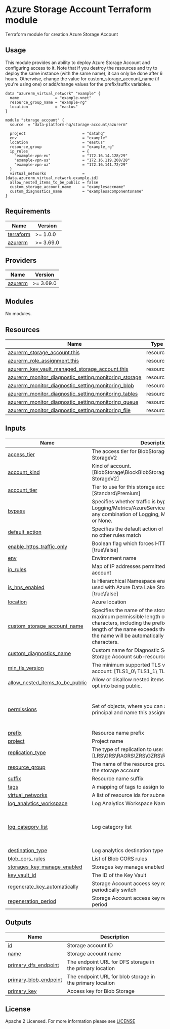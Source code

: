 # Azure Storage Account Terraform module
Terraform module for creation Azure Storage Account

## Usage
This module provides an ability to deploy Azure Storage Account and configuring access to it.
Note that if you destroy the resources and try to deploy the same instance (with the same name), it can only be done after 6 hours. Otherwise, change the value for custom_storage_account_name (if you're using one) or add/change values for the prefix/suffix variables.
```hcl
data "azurerm_virtual_network" "example" {
  name                = "example-vnet"
  resource_group_name = "example-rg"
  location            = "eastus"
}

module "storage_account" {
  source  = "data-platform-hq/storage-account/azurerm"

  project                         = "datahq"
  env                             = "example"
  location                        = "eastus"
  resource_group                  = "example_rg"
  ip_rules                        = {
    "example-vpn-eu"              = "172.16.14.128/29"
    "example-vpn-us"              = "172.16.119.208/28"
    "example-vpn-ua"              = "172.16.141.72/29"
  }
  virtual_networks                = [data.azurerm_virtual_network.example.id]
  allow_nested_items_to_be_public = false
  custom_storage_account_name     = "examplesaccname"
  custom_diagnostics_name         = "examplesacomponentsname"
}
```


<!-- BEGIN_TF_DOCS -->
## Requirements

| Name                                                                      | Version   |
|---------------------------------------------------------------------------|-----------|
| <a name="requirement_terraform"></a> [terraform](#requirement\_terraform) | >= 1.0.0  |
| <a name="requirement_azurerm"></a> [azurerm](#requirement\_azurerm)       | >= 3.69.0 |

## Providers

| Name                                                          | Version   |
|---------------------------------------------------------------|-----------|
| <a name="provider_azurerm"></a> [azurerm](#provider\_azurerm) | >= 3.69.0 |

## Modules

No modules.

## Resources

| Name                                                                                                                                                                | Type     |
|---------------------------------------------------------------------------------------------------------------------------------------------------------------------|----------|
| [azurerm_storage_account.this](https://registry.terraform.io/providers/hashicorp/azurerm/latest/docs/resources/storage_account)                                     | resource |
| [azurerm_role_assignment.this](https://registry.terraform.io/providers/hashicorp/azurerm/latest/docs/resources/role_assignment)                                     | resource |
| [azurerm_key_vault_managed_storage_account.this](https://registry.terraform.io/providers/hashicorp/azurerm/3.62.1/docs/resources/key_vault_managed_storage_account) | resource |
| [azurerm_monitor_diagnostic_setting.monitoring_storage](https://registry.terraform.io/providers/hashicorp/azurerm/latest/docs/resources/monitor_diagnostic_setting)                    | resource |
| [azurerm_monitor_diagnostic_setting.monitoring_blob](https://registry.terraform.io/providers/hashicorp/azurerm/latest/docs/resources/monitor_diagnostic_setting)                       | resource |
| [azurerm_monitor_diagnostic_setting.monitoring_tables](https://registry.terraform.io/providers/hashicorp/azurerm/latest/docs/resources/monitor_diagnostic_setting)                      | resource |
| [azurerm_monitor_diagnostic_setting.monitoring_queue](https://registry.terraform.io/providers/hashicorp/azurerm/latest/docs/resources/monitor_diagnostic_setting)                      | resource |
| [azurerm_monitor_diagnostic_setting.monitoring_file](https://registry.terraform.io/providers/hashicorp/azurerm/latest/docs/resources/monitor_diagnostic_setting)                       | resource |


## Inputs

| Name                                                                                                                                      | Description                                                                                                                                                                                                                                                         | Type                                                                                                                 | Default                                                                             | Required |
|-------------------------------------------------------------------------------------------------------------------------------------------|---------------------------------------------------------------------------------------------------------------------------------------------------------------------------------------------------------------------------------------------------------------------|----------------------------------------------------------------------------------------------------------------------|-------------------------------------------------------------------------------------|:--------:|
| <a name="input_access_tier"></a> [access\_tier](#input\_access\_tier)                                                                     | The access tier for BlobStorage, FileStorage and StorageV2                                                                                                                                                                                                          | `string`                                                                                                             | `"Hot"`                                                                             |    no    |
| <a name="input_account_kind"></a> [account\_kind](#input\_account\_kind)                                                                  | Kind of account. [BlobStorage\BlockBlobStorage\FileStorage\Storage\ StorageV2]                                                                                                                                                                                      | `string`                                                                                                             | `"StorageV2"`                                                                       |    no    |
| <a name="input_account_tier"></a> [account\_tier](#input\_account\_tier)                                                                  | Tier to use for this storage account: [Standard\Premium]                                                                                                                                                                                                            | `string`                                                                                                             | `"Standard"`                                                                        |    no    |
| <a name="input_bypass"></a> [bypass](#input\_bypass)                                                                                      | Specifies whether traffic is bypassed for Logging/Metrics/AzureServices. Valid options are any combination of Logging, Metrics, AzureServices, or None.                                                                                                             | `set(string)`                                                                                                        | <pre>[<br>  "AzureServices"<br>]</pre>                                              |    no    |
| <a name="input_default_action"></a> [default\_action](#input\_default\_action)                                                            | Specifies the default action of allow or deny when no other rules match                                                                                                                                                                                             | `string`                                                                                                             | `"Deny"`                                                                            |    no    |
| <a name="input_enable_https_traffic_only"></a> [enable\_https\_traffic\_only](#input\_enable\_https\_traffic\_only)                       | Boolean flag which forces HTTPS if enabled: [true\false]                                                                                                                                                                                                            | `bool`                                                                                                               | `true`                                                                              |    no    |
| <a name="input_env"></a> [env](#input\_env)                                                                                               | Environment name                                                                                                                                                                                                                                                    | `string`                                                                                                             | n/a                                                                                 |   yes    |
| <a name="input_ip_rules"></a> [ip\_rules](#input\_ip\_rules)                                                                              | Map of IP addresses permitted to access storage account                                                                                                                                                                                                             | `map(string)`                                                                                                        | `null`                                                                              |    no    |
| <a name="input_is_hns_enabled"></a> [is\_hns\_enabled](#input\_is\_hns\_enabled)                                                          | Is Hierarchical Namespace enabled? This can be used with Azure Data Lake Storage Gen 2: [true\false]                                                                                                                                                                | `bool`                                                                                                               | `true`                                                                              |    no    |
| <a name="input_location"></a> [location](#input\_location)                                                                                | Azure location                                                                                                                                                                                                                                                      | `string`                                                                                                             | n/a                                                                                 |   yes    |
| <a name="input_custom_storage_account_name"></a> [custom\_storage\_account\_name](#input\_custom\_storage\_account\_name)                 | Specifies the name of the storage account. The maximum permissible length of the name is 24 characters, including the prefix and suffix. If the total length of the name exceeds the permissible length, the name will be automatically shortened to 24 characters. | `string`                                                                                                             | `null`                                                                              |    no    |
| <a name="input_custom_diagnostics_name"></a> [custom\_diagnostics\_name](#input\_custom\_diagnostics\_name)                               | Custom name for Diagnostic Settings that monitors Storage Account sub-resources                                                                                                                                                                                     | `string`                                                                                                             | `null`                                                                              |    no    |
| <a name="input_min_tls_version"></a> [min\_tls\_version](#input\_min\_tls\_version)                                                       | The minimum supported TLS version for the storage account: [TLS1\_0\ TLS1\_1\ TLS1\_2]                                                                                                                                                                              | `string`                                                                                                             | `"TLS1_2"`                                                                          |    no    |
| <a name="input_allow_nested_items_to_be_public"></a> [allow\_nested\_items\_to\_be\_public](#input\_allow\_nested\_items\_to\_be\_public) | Allow or disallow nested items within this Account to opt into being public.                                                                                                                                                                                        | `bool`                                                                                                               | `true`                                                                              |    no    |
| <a name="input_permissions"></a> [permissions](#input\_permissions)                                                                       | Set of objects, where you can assign role to certain principal and name this assignment.                                                                                                                                                                            | <pre> set(object({ <br>    name      = string <br>    object_id = string <br>    role      = string <br>  })) </pre> | `[]`                                                                                |    no    |
| <a name="input_prefix"></a> [prefix](#input\_prefix)                                                                                      | Resource name prefix                                                                                                                                                                                                                                                | `string`                                                                                                             | `""`                                                                                |    no    |
| <a name="input_project"></a> [project](#input\_project)                                                                                   | Project name                                                                                                                                                                                                                                                        | `string`                                                                                                             | n/a                                                                                 |   yes    |
| <a name="input_replication_type"></a> [replication\_type](#input\_replication\_type)                                                      | The type of replication to use: [LRS\GRS\RAGRS\ZRS\GZRS\RAGZRS]                                                                                                                                                                                                     | `string`                                                                                                             | `"GRS"`                                                                             |    no    |
| <a name="input_resource_group"></a> [resource\_group](#input\_resource\_group)                                                            | The name of the resource group in which to create the storage account                                                                                                                                                                                               | `string`                                                                                                             | n/a                                                                                 |   yes    |
| <a name="input_suffix"></a> [suffix](#input\_suffix)                                                                                      | Resource name suffix                                                                                                                                                                                                                                                | `string`                                                                                                             | `""`                                                                                |    no    |
| <a name="input_tags"></a> [tags](#input\_tags)                                                                                            | A mapping of tags to assign to the resource                                                                                                                                                                                                                         | `map(any)`                                                                                                           | `{}`                                                                                |    no    |
| <a name="input_virtual_networks"></a> [virtual\_networks](#input\_virtual\_networks)                                                      | A list of resource ids for subnets                                                                                                                                                                                                                                  | `list(string)`                                                                                                       | `null`                                                                              |    no    |
| <a name="input_log_analytics_workspace"></a> [log_analytics\_workspace](#input\_log\_analytics\_workspace)                                | Log Analytics Workspace Name to ID map                                                                                                                                                                                                                              | `map(string)`                                                                                                        | `{}`                                                                                |    no    |
| <a name="input_log_category_list"></a> [log\_category\_list](#input\_log\_category_list)                                                  | Log category list                                                                                                                                                                                                                                                   | `list(string)`                                                                                                       | <pre> [ <br> "StorageRead", <br> "StorageWrite", <br> "StorageDelete" <br> ] </pre> |    no    |
| <a name="input_destination_type"></a> [destination\_type](#input\_destination\_type)                                                      | Log analytics destination type                                                                                                                                                                                                                                      | `string`                                                                                                             | `Dedicated`                                                                         |    no    |
| <a name="input_blob_cors_rules"></a> [blob\_cors\_rules](#input\_blob\_cors\_rules) | List of Blob CORS rules | `list(object({}))` | `[]` | no |
| <a name="input_storages_key_manage_enabled"></a> [storages\_key\_manage\_enabled](#input\_storages\_key\_manage\_enabled) | Storages key manage enabled | `bool`| `true`|    no    |
| <a name="input_key_vault_id"></a> [key\_vault\_id](#input\_key\_vault\_id) | The ID of the Key Vault | `string` | "" | no |
| <a name="input_regenerate_key_automatically"></a> [regenerate\_key\_automatically](#input\_regenerate\_key\_automatically)| Storage Account access key regenerated periodically switch| `bool`| `true` |    no    |
| <a name="input_regeneration_period"></a> [regeneration\_period](#input\_regeneration\_period) | Storage Account access key regeneration frequency period| `string`| `"P1D"`|    no    |

## Outputs

| Name                                                                                                    | Description                                              |
|---------------------------------------------------------------------------------------------------------|----------------------------------------------------------|
| <a name="output_id"></a> [id](#output\_id)                                                              | Storage account ID                                       |
| <a name="output_name"></a> [name](#output\_name)                                                        | Storage account name                                     |
| <a name="output_primary_dfs_endpoint"></a> [primary\_dfs\_endpoint](#output\_primary\_dfs\_endpoint)    | The endpoint URL for DFS storage in the primary location |
| <a name="output_primary_blob_endpoint"></a> [primary\_blob\_endpoint](#output\_primary\_blob\_endpoint) | The endpoint URL for blob storage in the primary location |
| <a name="output_primary_key"></a> [primary\_key](#output\_primary\_key)                                 | Access key for Blob Storage                              |
<!-- END_TF_DOCS -->

## License

Apache 2 Licensed. For more information please see [LICENSE](https://github.com/data-platform-hq/terraform-azurerm-storage-account/tree/main/LICENSE)
